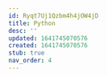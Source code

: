 ```yaml
---
id: Ryqt7Uj1Qzbm4h4jOW4jD
title: Python
desc: ''
updated: 1641745070576
created: 1641745070576
stub: true
nav_order: 4
---
```



